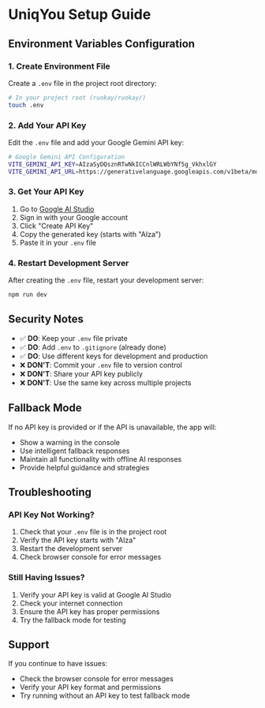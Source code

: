 # UniqYou Setup Guide

## Environment Variables Configuration

### 1. Create Environment File

Create a `.env` file in the project root directory:

```bash
# In your project root (ruokay/ruokay/)
touch .env
```

### 2. Add Your API Key

Edit the `.env` file and add your Google Gemini API key:

```bash
# Google Gemini API Configuration
VITE_GEMINI_API_KEY=AIzaSyDQsznRTwNkICCnlWRLWbYNf5g_VkhxlGY
VITE_GEMINI_API_URL=https://generativelanguage.googleapis.com/v1beta/models/gemini-1.5-flash:generateContent
```

### 3. Get Your API Key

1. Go to [Google AI Studio](https://makersuite.google.com/app/apikey)
2. Sign in with your Google account
3. Click "Create API Key"
4. Copy the generated key (starts with "AIza")
5. Paste it in your `.env` file

### 4. Restart Development Server

After creating the `.env` file, restart your development server:

```bash
npm run dev
```

## Security Notes

- ✅ **DO**: Keep your `.env` file private
- ✅ **DO**: Add `.env` to `.gitignore` (already done)
- ✅ **DO**: Use different keys for development and production
- ❌ **DON'T**: Commit your `.env` file to version control
- ❌ **DON'T**: Share your API key publicly
- ❌ **DON'T**: Use the same key across multiple projects

## Fallback Mode

If no API key is provided or if the API is unavailable, the app will:
- Show a warning in the console
- Use intelligent fallback responses
- Maintain all functionality with offline AI responses
- Provide helpful guidance and strategies

## Troubleshooting

### API Key Not Working?
1. Check that your `.env` file is in the project root
2. Verify the API key starts with "AIza"
3. Restart the development server
4. Check browser console for error messages

### Still Having Issues?
1. Verify your API key is valid at Google AI Studio
2. Check your internet connection
3. Ensure the API key has proper permissions
4. Try the fallback mode for testing

## Support

If you continue to have issues:
- Check the browser console for error messages
- Verify your API key format and permissions
- Try running without an API key to test fallback mode
